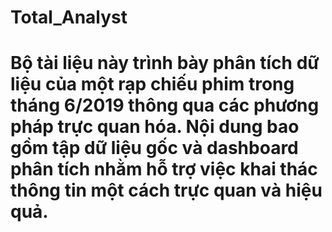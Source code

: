 # Total_Analyst
# Bộ tài liệu này trình bày phân tích dữ liệu của một rạp chiếu phim trong tháng 6/2019 thông qua các phương pháp trực quan hóa. Nội dung bao gồm tập dữ liệu gốc và dashboard phân tích nhằm hỗ trợ việc khai thác thông tin một cách trực quan và hiệu quả.
